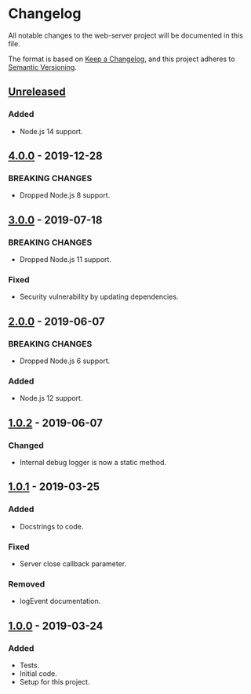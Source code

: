 # Changelog
All notable changes to the web-server project will be documented in this file.

The format is based on [Keep a Changelog](https://keepachangelog.com/en/1.0.0/),
and this project adheres to [Semantic Versioning](https://semver.org/spec/v2.0.0.html).

## [Unreleased]
### Added
- Node.js 14 support.

## [4.0.0] - 2019-12-28
### BREAKING CHANGES
- Dropped Node.js 8 support.

## [3.0.0] - 2019-07-18
### BREAKING CHANGES
- Dropped Node.js 11 support.

### Fixed
- Security vulnerability by updating dependencies.

## [2.0.0] - 2019-06-07
### BREAKING CHANGES
- Dropped Node.js 6 support.

### Added
- Node.js 12 support.

## [1.0.2] - 2019-06-07
### Changed
- Internal debug logger is now a static method.

## [1.0.1] - 2019-03-25
### Added
- Docstrings to code.

### Fixed
- Server close callback parameter.

### Removed
- logEvent documentation.

## [1.0.0] - 2019-03-24
### Added
- Tests.
- Initial code.
- Setup for this project.

[Unreleased]: https://github.com/Ionaru/web-server/compare/4.0.0...HEAD
[4.0.0]: https://github.com/Ionaru/web-server/compare/3.0.0...4.0.0
[3.0.0]: https://github.com/Ionaru/web-server/compare/2.0.0...3.0.0
[2.0.0]: https://github.com/Ionaru/web-server/compare/1.0.2...2.0.0
[1.0.2]: https://github.com/Ionaru/web-server/compare/1.0.1...1.0.2
[1.0.1]: https://github.com/Ionaru/web-server/compare/1.0.0...1.0.1
[1.0.0]: https://github.com/Ionaru/web-server/compare/d563dcd...1.0.0
